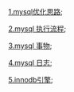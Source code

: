 [1.mysql优化思路](https://github.com/wulimax/blogs/blob/master/docs/mysql/4.md);

[2.mysql 执行流程](https://github.com/wulimax/blogs/blob/master/docs/mysql/mysql.md);

[3.mysql 事物](https://github.com/wulimax/blogs/blob/master/docs/mysql/things.md);

[4.mysql 日志](https://github.com/wulimax/blogs/blob/master/docs/mysql/mysql_log.md);

[5.innodb引擎](https://github.com/wulimax/blogs/blob/master/docs/mysql/mysql_innodb.md);



